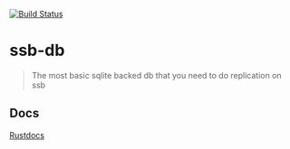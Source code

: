 [![Build Status](https://travis-ci.org/sunrise-choir/ssb_db.svg?branch=master)](https://travis-ci.org/sunrise-choir/ssb_db)
# ssb-db

> The most basic sqlite backed db that you need to do replication on ssb 

## Docs

[Rustdocs](https://sunrise-choir.github.io/ssb-db/ssb_db/index.html)
